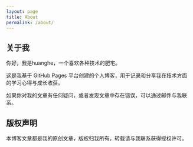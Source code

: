 ```yaml
---
layout: page
title: About
permalink: /about/
---
```


## 关于我

你好，我是huanghe，一个喜欢各种技术的肥宅。

这是我基于 GitHub Pages 平台创建的个人博客，用于记录和分享我在技术方面的学习心得与成长收获。

如果你对我的文章有任何疑问，或者发现文章中存在错误，可以通过邮件与我联系。

## 版权声明

本博客文章都是我的原创文章，版权归我所有，转载请与我联系获得授权许可。
